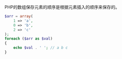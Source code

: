 PHP的数组保存元素的顺序是根据元素插入的顺序来保存的。

```php
$arr = array(
    1 => 'a',
    0 => 'b',
    2 => 'c'
);
foreach ($arr as $val)
{
    echo $val . ' '; // a b c
}

```




